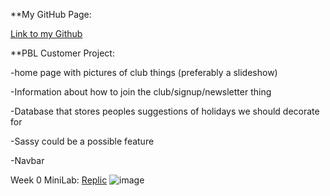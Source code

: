 **My GitHub Page: 

[Link to my Github](https://github.com/Danny4w/csp-tri3/tree/gh-pages)

**PBL Customer Project: 

-home page with pictures of club things (preferably a slideshow)

-Information about how to join the club/signup/newsletter thing

-Database that stores peoples suggestions of holidays we should decorate for

-Sassy could be a possible feature 

-Navbar

Week 0 MiniLab:
[Replic](https://replit.com/@Danny4w/csp-tri3#menu.py)
![image](https://user-images.githubusercontent.com/89228041/158494822-97940934-44b3-4ce2-91b7-2e15580ffeed.png)
